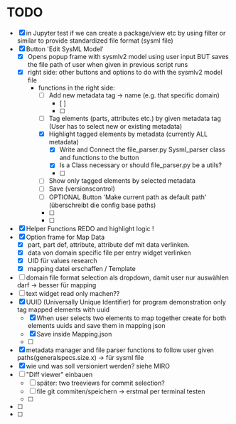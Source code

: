 # TODO

- [x] in Jupyter test if we can create a package/view etc by using filter or similar to provide standardized file format (sysml file)
- [x] Button 'Edit SysML Model' 
    - [x] Opens popup frame with sysmlv2 model using user input BUT saves the file path of user when given in previous script runs
    - [x] right side: other buttons and options to do with the sysmlv2 model file
        - functions in the right side:
            - [ ] Add new metadata tag -> name (e.g. that specific domain)
                - [ ]
                - [ ]
            - [ ] Tag elements (parts, attributes etc.) by given metadata tag (User has to select new or existing metadata)
            - [x] Highlight tagged elements by metadata (currently ALL metadata)
                - [x] Write and Connect the file_parser.py Sysml_parser class and functions to the button 
                - [x] Is a Class necessary or should file_parser.py be a utils? 
                - [ ]
            - [ ] Show only tagged elements by selected metadata
            - [ ] Save (versionscontrol)
            - [ ] OPTIONAL Button 'Make current path as default path' (überschreibt die config base paths)
            - [ ]   
            - [ ]   
- [x] Helper Functions REDO and highlight logic ! 
- [x] Option frame for Map Data 
    - [x] part, part def, attribute, attribute def mit data verlinken. 
    - [x] data von domain specific file per entry widget verlinken
    - [x] UID für values research
    - [x] mapping datei erschaffen / Template
- [ ] domain file format selection als dropdown, damit user nur auswählen darf -> besser für mapping
- [ ] text widget read only machen??  
- [x] UUID (Universally Unique Identifier) for program demonstration only tag mapped elements with uuid  
    - [x] When user selects two elements to map together create for both elements uuids and save them in mapping json
    - [x] Save inside Mapping.json
    - [ ]
- [x] metadata manager and file parser functions to follow user given paths(generalspecs.size.x) -> für sysml file 
- [x] wie und was soll versioniert werden? siehe MIRO 
- [ ] "Diff viewer" einbauen 
    - [ ] später: two treeviews for commit selection? 
    - [ ] file git commiten/speichern -> erstmal per terminal testen 
    - [ ] 
- [ ] 
- [ ] 



